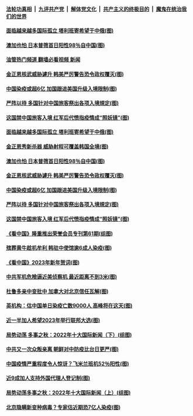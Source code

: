 ####  [法轮功真相](../../../../basic/blob/master/README.md?t=01030812) &nbsp;|&nbsp; [九评共产党](../../../../9ping.md/blob/master/README.md?t=01030812) &nbsp;|&nbsp; [解体党文化](../../../../jtdwh.md/blob/master/README.md?t=01030812)  &nbsp;|&nbsp; [共产主义的终极目的](../../../../gczydzjmd.md/blob/master/README.md?t=01030812) &nbsp;|&nbsp; [魔鬼在统治我们的世界](../../../../mgztzwmdsj.md/blob/master/README.md?t=01030812) 

#### [面临越来越多国际孤立 塔利班寄希望于中俄(图)](../pages/p9/1025526.md?t=01030812) 

#### [澳加也怕 日本普筛首日阳性98％自中国(图)](../pages/p9/1025447.md?t=01030812) 

#### [油管热门频道 翻墙必看视频 新闻](http://129.146.143.75:81/youtube.html?01030812)

#### [金正恩核武威胁遽升 韩美严厉警告恐令政权覆灭(图)](../pages/p9/1025457.md?t=01030812) 

#### [中国染疫或超6亿 加国跟进美国升级入境限制(图)](../pages/p9/1025478.md?t=01030812) 

#### [严阵以待 多国针对中国旅客祭出各项入境規定(图)](../pages/p9/1025449.md?t=01030812) 

#### [这国禁中国旅客入境 红军后代愤指疫情成“照妖镜”(图)](../pages/p9/1025427.md?t=01030812) 

#### [面临越来越多国际孤立 塔利班寄希望于中俄(图)](../pages/p9/1025526.md?t=01030812) 

#### [金正恩秀新杀器 威胁射程可覆盖韩国全境(图)](../pages/p9/1025491.md?t=01030812) 

#### [澳加也怕 日本普筛首日阳性98％自中国(图)](../pages/p9/1025447.md?t=01030812) 

#### [金正恩核武威胁遽升 韩美严厉警告恐令政权覆灭(图)](../pages/p9/1025457.md?t=01030812) 

#### [中国染疫或超6亿 加国跟进美国升级入境限制(图)](../pages/p9/1025478.md?t=01030812) 

#### [严阵以待 多国针对中国旅客祭出各项入境規定(图)](../pages/p9/1025449.md?t=01030812) 

#### [这国禁中国旅客入境 红军后代愤指疫情成“照妖镜”(图)](../pages/p9/1025427.md?t=01030812) 

#### [《看中国》隆重推出荣誉会员专刊第61期(组图)](../pages/p9/1025428.md?t=01030812) 

#### [殡葬黄牛趁机牟利 韩驻中使馆逾6成人染疫(图)](../pages/p9/1025392.md?t=01030812) 

#### [《看中国》2023年新年贺词(图)](../pages/p9/1025407.md?t=01030812) 

#### [中共军机危險逼近美侦察机 最近距离不到3米(图)](../pages/p9/1025370.md?t=01030812) 

#### [杜鲁多亲中变批中 加拿大对北京信任瓦解(图)](../pages/p9/1025362.md?t=01030812) 

#### [英机构：估中国单日染疫亡数9000人 高峰将在这天(图)](../pages/p9/1025297.md?t=01030812) 

#### [近一半加人希望2023年举行联邦大选(图)](../pages/p9/1025354.md?t=01030812) 

#### [局势动荡 多事之秋：2022年十大国际新闻（下）(组图)](../pages/p9/1025309.md?t=01030812) 

#### [中共又一次众叛亲离 朝鲜对中防疫比台日更严(图)](../pages/p9/1025234.md?t=01030812) 

#### [中国疫情严重程度令人惊讶？飞米兰班机52％阳性(图)](../pages/p9/1025225.md?t=01030812) 

#### [近9成加人支持外国代理人登记制(图)](../pages/p9/1025277.md?t=01030812) 

#### [局势动荡多事之秋：2022年十大国际新闻（上）(组图)](../pages/p9/1025221.md?t=01030812) 

#### [北京隐瞒新变种病毒？专家估近期恐7亿人染疫(图)](../pages/p9/1025150.md?t=01030812) 

<img src='http://gfw-breaker.win/goodnews/indexes/p9.md' width='0px' height='0px'/>
